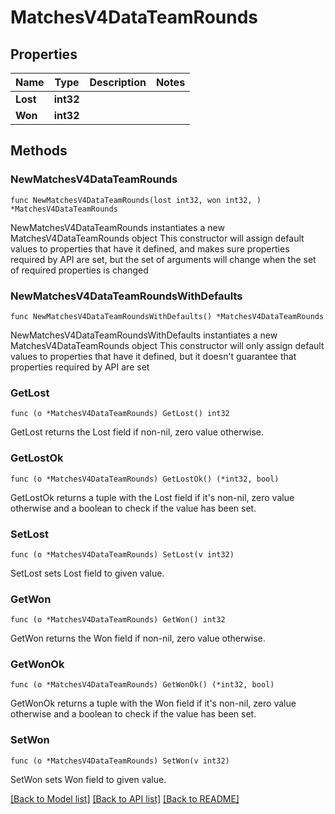 # MatchesV4DataTeamRounds

## Properties

Name | Type | Description | Notes
------------ | ------------- | ------------- | -------------
**Lost** | **int32** |  | 
**Won** | **int32** |  | 

## Methods

### NewMatchesV4DataTeamRounds

`func NewMatchesV4DataTeamRounds(lost int32, won int32, ) *MatchesV4DataTeamRounds`

NewMatchesV4DataTeamRounds instantiates a new MatchesV4DataTeamRounds object
This constructor will assign default values to properties that have it defined,
and makes sure properties required by API are set, but the set of arguments
will change when the set of required properties is changed

### NewMatchesV4DataTeamRoundsWithDefaults

`func NewMatchesV4DataTeamRoundsWithDefaults() *MatchesV4DataTeamRounds`

NewMatchesV4DataTeamRoundsWithDefaults instantiates a new MatchesV4DataTeamRounds object
This constructor will only assign default values to properties that have it defined,
but it doesn't guarantee that properties required by API are set

### GetLost

`func (o *MatchesV4DataTeamRounds) GetLost() int32`

GetLost returns the Lost field if non-nil, zero value otherwise.

### GetLostOk

`func (o *MatchesV4DataTeamRounds) GetLostOk() (*int32, bool)`

GetLostOk returns a tuple with the Lost field if it's non-nil, zero value otherwise
and a boolean to check if the value has been set.

### SetLost

`func (o *MatchesV4DataTeamRounds) SetLost(v int32)`

SetLost sets Lost field to given value.


### GetWon

`func (o *MatchesV4DataTeamRounds) GetWon() int32`

GetWon returns the Won field if non-nil, zero value otherwise.

### GetWonOk

`func (o *MatchesV4DataTeamRounds) GetWonOk() (*int32, bool)`

GetWonOk returns a tuple with the Won field if it's non-nil, zero value otherwise
and a boolean to check if the value has been set.

### SetWon

`func (o *MatchesV4DataTeamRounds) SetWon(v int32)`

SetWon sets Won field to given value.



[[Back to Model list]](../README.md#documentation-for-models) [[Back to API list]](../README.md#documentation-for-api-endpoints) [[Back to README]](../README.md)


